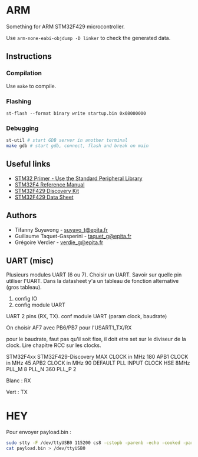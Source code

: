 # ARM

Something for ARM STM32F429 microcontroller.

Use `arm-none-eabi-objdump -D linker` to check the generated data.

## Instructions
### Compilation

Use `make` to compile.

### Flashing
`st-flash --format binary write startup.bin 0x08000000`

### Debugging
``` bash
st-util # start GDB server in another terminal
make gdb # start gdb, connect, flash and break on main
```

## Useful links

* [STM32 Primer - Use the Standard Peripheral Library](http://pandafruits.com/stm32_primer/stm32_primer_lib.php)
* [STM32F4 Reference Manual](http://www.st.com/content/ccc/resource/technical/document/reference_manual/3d/6d/5a/66/b4/99/40/d4/DM00031020.pdf/files/DM00031020.pdf/jcr:content/translations/en.DM00031020.pdf)
* [STM32F429 Discovery Kit](http://www.st.com/content/ccc/resource/technical/document/user_manual/6b/25/05/23/a9/45/4d/6a/DM00093903.pdf/files/DM00093903.pdf/jcr:content/translations/en.DM00093903.pdf)
* [STM32F429 Data Sheet](http://www.st.com/content/ccc/resource/technical/document/datasheet/03/b4/b2/36/4c/72/49/29/DM00071990.pdf/files/DM00071990.pdf/jcr:content/translations/en.DM00071990.pdf)

## Authors

* Tifanny Suyavong - <suyavo_t@epita.fr>
* Guillaume Taquet-Gasperini - <taquet_g@epita.fr>
* Grégoire Verdier - <verdie_g@epita.fr>


## UART (misc)

Plusieurs modules UART (6 ou 7). Choisir un UART. Savoir sur quelle pin utiliser l'UART.
Dans la datasheet y'a un tableau de fonction alternative (gros tableau).

1) config IO
2) config module UART

UART 2 pins (RX, TX).
conf module UART (param clock, baudrate)

On choisir AF7 avec PB6/PB7 pour l'USART1_TX/RX

pour le baudrate, faut pas qu'il soit fixe, il doit etre set sur le diviseur de
la clock. Lire chapitre RCC sur les clocks.

STM32F4xx                   STM32F429-Discovery
MAX CLOCK in MHz            180
APB1 CLOCK in MHz           45
APB2 CLOCK in MHz           90
DEFAULT PLL INPUT CLOCK     HSE 8MHz
PLL_M                       8
PLL_N                       360
PLL_P                       2

Blanc : RX

Vert : TX


# HEY

Pour envoyer payload.bin :

``` bash
sudo stty -F /dev/ttyUSB0 115200 cs8 -cstopb -parenb -echo -cooked -parenb min 1 time 1
cat payload.bin > /dev/ttyUSB0
```

```
